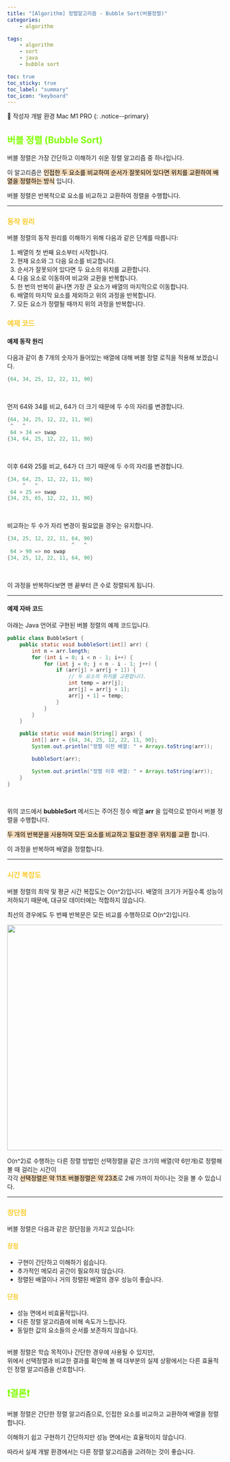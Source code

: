 ```yaml
---
title: "[Algorithm] 정렬알고리즘 - Bubble Sort(버블정렬)"
categories:
    - algorithm

tags:
    - algorithm
    - sort
    - java
    - bubble sort

toc: true
toc_sticky: true
toc_label: "summary"
toc_icon: "keyboard"
---
```


📌 작성자 개발 환경 Mac M1 PRO
{: .notice--primary}

## <span style="color:#80FF00"> 버블 정렬 (Bubble Sort)

버블 정렬은 가장 간단하고 이해하기 쉬운 정렬 알고리즘 중 하나입니다. 

이 알고리즘은 <span style="background-color: #f7ddbe; color:black"> 인접한 두 요소를 비교하여 순서가 잘못되어 있다면 위치를 교환하여 배열을 정렬하는 방식</span> 입니다. 

버블 정렬은 반복적으로 요소를 비교하고 교환하여 정렬을 수행합니다.

----------

### <span style="color:#FACC2E"> 동작 원리 </span>

버블 정렬의 동작 원리를 이해하기 위해 다음과 같은 단계를 따릅니다:

1. 배열의 첫 번째 요소부터 시작합니다.
2. 현재 요소와 그 다음 요소를 비교합니다.
3. 순서가 잘못되어 있다면 두 요소의 위치를 교환합니다.
4. 다음 요소로 이동하여 비교와 교환을 반복합니다.
5. 한 번의 반복이 끝나면 가장 큰 요소가 배열의 마지막으로 이동합니다.
6. 배열의 마지막 요소를 제외하고 위의 과정을 반복합니다.
7. 모든 요소가 정렬될 때까지 위의 과정을 반복합니다.

### <span style="color:#FACC2E"> 예제 코드 </span>
#### 예제 동작 원리
다음과 같이 총 7개의 숫자가 들어있는 배열에 대해 버블 정렬 로직을 적용해 보겠습니다.
```java
{64, 34, 25, 12, 22, 11, 90}
```

<br>

먼저 64와 34를 비교, 64가 더 크기 때문에 두 수의 자리를 변경합니다.
```java
{64, 34, 25, 12, 22, 11, 90}
 ^   ^
 64 > 34 => swap
{34, 64, 25, 12, 22, 11, 90}
```

<br>

이후 64와 25를 비교, 64가 더 크기 때문에 두 수의 자리를 변경합니다.
```java
{34, 64, 25, 12, 22, 11, 90}
     ^   ^
 64 > 25 => swap
{34, 25, 65, 12, 22, 11, 90}
```

<br>

비교하는 두 수가 자리 변경이 필요없을 경우는 유지합니다.
```java
{34, 25, 12, 22, 11, 64, 90}
                     ^   ^   
 64 > 90 => no swap
{34, 25, 12, 22, 11, 64, 90}
```
<br>

이 과정을 반복하다보면 맨 끝부터 큰 수로 정렬되게 됩니다.


------------------------
#### 예제 자바 코드
아래는 Java 언어로 구현된 버블 정렬의 예제 코드입니다.

```java
public class BubbleSort {
    public static void bubbleSort(int[] arr) {
        int n = arr.length;
        for (int i = 0; i < n - 1; i++) {
            for (int j = 0; j < n - i - 1; j++) {
                if (arr[j] > arr[j + 1]) {
                    // 두 요소의 위치를 교환합니다.
                    int temp = arr[j];
                    arr[j] = arr[j + 1];
                    arr[j + 1] = temp;
                }
            }
        }
    }

    public static void main(String[] args) {
        int[] arr = {64, 34, 25, 12, 22, 11, 90};
        System.out.println("정렬 이전 배열: " + Arrays.toString(arr));

        bubbleSort(arr);

        System.out.println("정렬 이후 배열: " + Arrays.toString(arr));
    }
}
```
<br>

위의 코드에서 **bubbleSort** 메서드는 주어진 정수 배열 **arr** 을 입력으로 받아서 버블 정렬을 수행합니다.

<span style="background-color: #f7ddbe; color:black"> 두 개의 반복문을 사용하여 모든 요소를 비교하고 필요한 경우 위치를 교환</span> 합니다.

이 과정을 반복하여 배열을 정렬합니다.

----------

### <span style="color:#FACC2E"> 시간 복잡도 </span>

버블 정렬의 최악 및 평균 시간 복잡도는 O(n^2)입니다. 배열의 크기가 커질수록 성능이 저하되기 때문에, 대규모 데이터에는 적합하지 않습니다. 

최선의 경우에도 두 번째 반복문은 모든 비교를 수행하므로 O(n^2)입니다.

<img width="525" src="https://github.com/hanmingi/hanmingi.github.io/assets/22022390/7d1f7ea6-2655-4466-8fcb-b2503a0a8c13">

O(n^2)로 수행하는 다른 정렬 방법인 선택정렬을 같은 크기의 배열(약 6만개)로 정렬해볼 때 걸리는 시간이 <br>
각각 <span style="background-color: #f7ddbe; color:black"> 선택정렬은 약 11초 버블정렬은 약 23초</span>로 2배 가까이 차이나는 것을 볼 수 있습니다.

----------

### <span style="color:#FACC2E"> 장단점 </span>

버블 정렬은 다음과 같은 장단점을 가지고 있습니다:

#### <span style="color:#FACC2E"> 장점 </span>

- 구현이 간단하고 이해하기 쉽습니다.
- 추가적인 메모리 공간이 필요하지 않습니다.
- 정렬된 배열이나 거의 정렬된 배열의 경우 성능이 좋습니다.

#### <span style="color:#FACC2E"> 단점 </span>

- 성능 면에서 비효율적입니다.
- 다른 정렬 알고리즘에 비해 속도가 느립니다.
- 동일한 값의 요소들의 순서를 보존하지 않습니다.

<br>
버블 정렬은 학습 목적이나 간단한 경우에 사용될 수 있지만, <br>
위에서 선택정렬과 비교한 결과를 확인해 볼 때 
대부분의 실제 상황에서는 다른 효율적인 정렬 알고리즘을 선호합니다.

## <span style="color:#80FF00"> ❗️결론❗️ </span>

버블 정렬은 간단한 정렬 알고리즘으로, 인접한 요소를 비교하고 교환하여 배열을 정렬합니다. 

이해하기 쉽고 구현하기 간단하지만 성능 면에서는 효율적이지 않습니다. 

따라서 실제 개발 환경에서는 다른 정렬 알고리즘을 고려하는 것이 좋습니다.